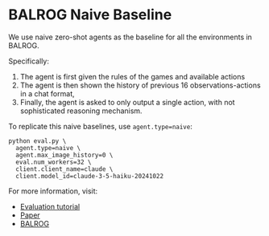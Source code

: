 # BALROG Naive Baseline
We use naive zero-shot agents as the baseline for all the environments in BALROG.

Specifically:

1. The agent is first given the rules of the games and available actions
2. The agent is then shown the history of previous 16 observations-actions in a chat format, 
3. Finally, the agent is asked to only output a single action, with not sophisticated reasoning mechanism. 

To replicate this naive baselines, use `agent.type=naive`:

```
python eval.py \
  agent.type=naive \
  agent.max_image_history=0 \
  eval.num_workers=32 \
  client.client_name=claude \
  client.model_id=claude-3-5-haiku-20241022
```

For more information, visit:

- [Evaluation tutorial](https://github.com/balrog-ai/BALROG/blob/main/assets/evaluation.md)
- [Paper](https://arxiv.org/abs/2411.13543)
- [BALROG](https://balrogai.com)